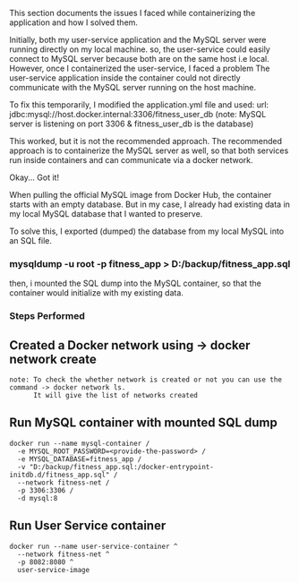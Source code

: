 This section documents the issues I faced while containerizing the application and how I solved them.

Initially, both my user-service application and the MySQL server were running directly on my local machine.
so, the user-service could easily connect to MySQL server because both are on the same host i.e local.
However, once I containerized the user-service, I faced a problem
The user-service application inside the container could not directly communicate with the MySQL server running on the host machine.

To fix this temporarily, I modified the application.yml file and used:
url: jdbc:mysql://host.docker.internal:3306/fitness_user_db
(note: MySQL server is listening on port 3306 & fitness_user_db is the database)

This worked, but it is not the recommended approach.
The recommended approach is to containerize the MySQL server as well, so that both services run inside containers and can communicate via a docker network.

Okay... Got it!

When pulling the official MySQL image from Docker Hub, the container starts with an empty database.
But in my case, I already had existing data in my local MySQL database that I wanted to preserve.

To solve this, I exported (dumped) the database from my local MySQL into an SQL file.
### mysqldump -u root -p fitness_app > D:/backup/fitness_app.sql
then, i mounted the SQL dump into the MySQL container, so that the container would initialize with my existing data.

### Steps Performed
## Created a Docker network using -> docker network create <give-the-network-name>
    note: To check the whether network is created or not you can use the command -> docker network ls.
          It will give the list of networks created

## Run MySQL container with mounted SQL dump
    docker run --name mysql-container /
      -e MYSQL_ROOT_PASSWORD=<provide-the-password> /
      -e MYSQL_DATABASE=fitness_app /
      -v "D:/backup/fitness_app.sql:/docker-entrypoint-initdb.d/fitness_app.sql" /
      --network fitness-net /
      -p 3306:3306 /
      -d mysql:8

## Run User Service container
    docker run --name user-service-container ^
      --network fitness-net ^
      -p 8082:8080 ^
      user-service-image



